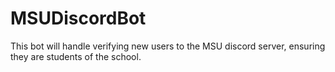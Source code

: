# MSUDiscordBot
This bot will handle verifying new users to the MSU discord server, ensuring they are students of the school. 
